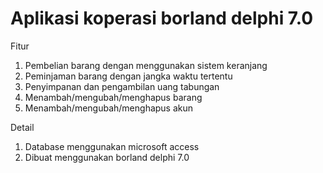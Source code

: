 # Aplikasi koperasi borland delphi 7.0
Fitur
1. Pembelian barang dengan menggunakan sistem keranjang
2. Peminjaman barang dengan jangka waktu tertentu
3. Penyimpanan dan pengambilan uang tabungan
4. Menambah/mengubah/menghapus barang
5. Menambah/mengubah/menghapus akun

Detail
1. Database menggunakan microsoft access
2. Dibuat menggunakan borland delphi 7.0

